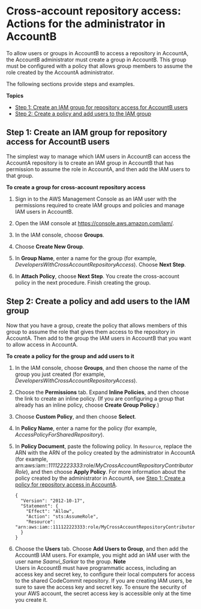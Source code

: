 # Cross\-account repository access: Actions for the administrator in AccountB<a name="cross-account-administrator-b"></a>

To allow users or groups in AccountB to access a repository in AccountA, the AccountB administrator must create a group in AccountB\. This group must be configured with a policy that allows group members to assume the role created by the AccountA administrator\. 

The following sections provide steps and examples\.

**Topics**
+ [Step 1: Create an IAM group for repository access for AccountB users](#cross-account-create-group-b)
+ [Step 2: Create a policy and add users to the IAM group](#cross-account-create-policy-b)

## Step 1: Create an IAM group for repository access for AccountB users<a name="cross-account-create-group-b"></a>

The simplest way to manage which IAM users in AccountB can access the AccountA repository is to create an IAM group in AccountB that has permission to assume the role in AccountA, and then add the IAM users to that group\.<a name="cross-account-create-group-b-procedure"></a>

**To create a group for cross\-account repository access**

1. Sign in to the AWS Management Console as an IAM user with the permissions required to create IAM groups and policies and manage IAM users in AccountB\.

1. Open the IAM console at [https://console\.aws\.amazon\.com/iam/](https://console.aws.amazon.com/iam/)\.

1. In the IAM console, choose **Groups**\.

1. Choose **Create New Group**\.

1. In **Group Name**, enter a name for the group \(for example, *DevelopersWithCrossAccountRepositoryAccess*\)\. Choose **Next Step**\.

1. In **Attach Policy**, choose **Next Step**\. You create the cross\-account policy in the next procedure\. Finish creating the group\.

## Step 2: Create a policy and add users to the IAM group<a name="cross-account-create-policy-b"></a>

Now that you have a group, create the policy that allows members of this group to assume the role that gives them access to the repository in AccountA\. Then add to the group the IAM users in AccountB that you want to allow access in AccountA\.<a name="cross-account-create-policy-for-group"></a>

**To create a policy for the group and add users to it**

1. In the IAM console, choose **Groups**, and then choose the name of the group you just created \(for example, *DevelopersWithCrossAccountRepositoryAccess*\)\.

1. Choose the **Permissions** tab\. Expand **Inline Policies**, and then choose the link to create an inline policy\. \(If you are configuring a group that already has an inline policy, choose **Create Group Policy**\.\)

1. Choose **Custom Policy**, and then choose **Select**\. 

1. In **Policy Name**, enter a name for the policy \(for example, *AccessPolicyForSharedRepository*\)\.

1. In **Policy Document**, paste the following policy\. In `Resource`, replace the ARN with the ARN of the policy created by the administrator in AccountA \(for example, arn:aws:iam::*111122223333*:role/*MyCrossAccountRepositoryContributorRole*\), and then choose **Apply Policy**\. For more information about the policy created by the administrator in AccountA, see [Step 1: Create a policy for repository access in AccountA](cross-account-administrator-a.md#cross-account-create-policy-a)\.

   ```
   {
     "Version": "2012-10-17",
     "Statement": {
       "Effect": "Allow",
       "Action": "sts:AssumeRole",
       "Resource": "arn:aws:iam::111122223333:role/MyCrossAccountRepositoryContributorRole"
     }
   }
   ```

1. Choose the **Users** tab\. Choose **Add Users to Group**, and then add the AccountB IAM users\. For example, you might add an IAM user with the user name *Saanvi\_Sarkar* to the group\.
**Note**  
Users in AccountB must have programmatic access, including an access key and secret key, to configure their local computers for access to the shared CodeCommit repository\. If you are creating IAM users, be sure to save the access key and secret key\. To ensure the security of your AWS account, the secret access key is accessible only at the time you create it\.